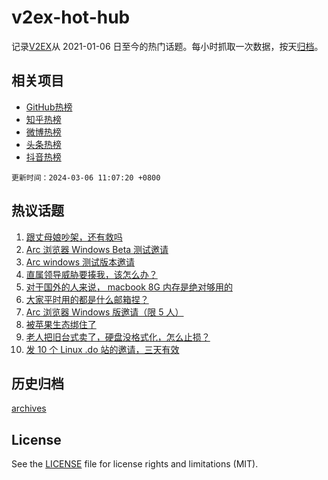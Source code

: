 # v2ex-hot-hub

 记录[V2EX](https://www.v2ex.com/)从 2021-01-06 日至今的热门话题。每小时抓取一次数据，按天[归档](archives)。
 
 ## 相关项目

- [GitHub热榜](https://github.com/lonnyzhang423/github-hot-hub)
- [知乎热榜](https://github.com/lonnyzhang423/zhihu-hot-hub)
- [微博热榜](https://github.com/lonnyzhang423/weibo-hot-hub)
- [头条热榜](https://github.com/lonnyzhang423/toutiao-hot-hub)
- [抖音热榜](https://github.com/lonnyzhang423/douyin-hot-hub)


 `更新时间：2024-03-06 11:07:20 +0800`

## 热议话题

1. [跟丈母娘吵架，还有救吗](https://www.v2ex.com/t/1020932)
1. [Arc 浏览器 Windows Beta 测试邀请](https://www.v2ex.com/t/1020905)
1. [Arc windows 测试版本邀请](https://www.v2ex.com/t/1020962)
1. [直属领导威胁要揍我，该怎么办？](https://www.v2ex.com/t/1020754)
1. [对于国外的人来说， macbook 8G 内存是绝对够用的](https://www.v2ex.com/t/1020715)
1. [大家平时用的都是什么邮箱捏？](https://www.v2ex.com/t/1020706)
1. [Arc 浏览器 Windows 版邀请（限 5 人）](https://www.v2ex.com/t/1020899)
1. [被苹果生态绑住了](https://www.v2ex.com/t/1020840)
1. [老人把旧台式卖了，硬盘没格式化，怎么止损？](https://www.v2ex.com/t/1020733)
1. [发 10 个 Linux .do 站的邀请，三天有效](https://www.v2ex.com/t/1020970)

## 历史归档

[archives](archives)

## License

See the [LICENSE](LICENSE) file for license rights and limitations (MIT).
